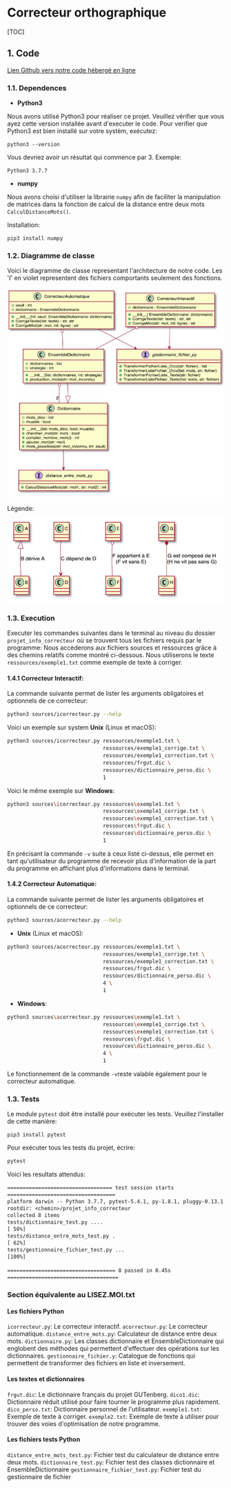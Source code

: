 # Correcteur orthographique

[TOC]

## 1. Code

[Lien Github vers notre code hébergé en ligne](https://github.com/sebgranie/projet_info_correcteur)

### 1.1. Dependences

* **Python3**

Nous avons utilisé Python3 pour réaliser ce projet. Veuillez vérifier que vous ayez cette version installée avant d'executer le code. Pour verifier que Python3 est bien installé sur votre systèm, exécutez:

```
python3 --version
```

Vous devriez avoir un résultat qui commence par 3. Exemple:

```
Python3 3.7.7
```

* **numpy**

Nous avons choisi d'utiliser la librairie `numpy` afin de faciliter la manipulation de matrices dans la fonction de calcul de la distance entre deux mots `CalculDistanceMots()`.

Installation:

```
pip3 install numpy
```


### 1.2. Diagramme de classe

Voici le diagramme de classe representant l'architecture de notre code. Les '_I_' en violet representent des fichiers comportants seulement des fonctions.

![diagramme-classe](capture_diagramme.png)

Légende:

![legende](legende.png)

### 1.3. Execution

Executer les commandes suivantes dans le terminal au niveau du dossier `projet_info_correcteur` où se trouvent tous les fichiers requis par le programme:
Nous accèderons aux fichiers sources et ressources grâce à des chemins relatifs comme montré ci-dessous.
Nous utiliserons le texte `ressources/exemple1.txt` comme exemple de texte à corriger.


#### 1.4.1 Correcteur Interactif:

La commande suivante permet de lister les arguments obligatoires et optionnels de ce correcteur:

```sh
python3 sources/icorrecteur.py --help
```

Voici un exemple sur system **Unix** (Linux et macOS):

```sh
python3 sources/icorrecteur.py ressources/exemple1.txt \
                               ressources/exemple1_corrige.txt \
                               ressources/exemple1_correction.txt \
                               ressources/frgut.dic \
                               ressources/dictionnaire_perso.dic \
                               1
```

Voici le même exemple sur **Windows**:

```sh
python3 sources\icorrecteur.py ressources\exemple1.txt \
                               ressources\exemple1_corrige.txt \
                               ressources\exemple1_correction.txt \
                               ressources\frgut.dic \
                               ressources\dictionnaire_perso.dic \
                               1
```
En précisant la commande `-v` suite à ceux listé ci-dessus, elle permet en tant qu'utilisateur du programme de recevoir plus d'information de la part du programme en affichant plus d'informations dans le terminal.

#### 1.4.2 Correcteur Automatique:

La commande suivante permet de lister les arguments obligatoires et optionnels de ce correcteur:

```sh
python3 sources/acorrecteur.py --help
```

* **Unix** (Linux et macOS):

```sh
python3 sources/acorrecteur.py ressources/exemple1.txt \
                               ressources/exemple1_corrige.txt \
                               ressources/exemple1_correction.txt \
                               ressources/frgut.dic \
                               ressources/dictionnaire_perso.dic \
                               4 \
                               1
```

* **Windows**:

```sh
python3 sources\acorrecteur.py ressources\exemple1.txt \
                               ressources\exemple1_corrige.txt \
                               ressources\exemple1_correction.txt \
                               ressources\frgut.dic \
                               ressources\dictionnaire_perso.dic \
                               4 \
                               1
```

Le fonctionnement de la commande `-v`reste valable également pour le correcteur automatique.

### 1.3. Tests

Le module `pytest` doit être installé pour exécuter les tests. Veuillez l'installer de cette manière:
```
pip3 install pytest
```

Pour exécuter tous les tests du projet, écrire:

```bash
pytest
```

Voici les resultats attendus:

```
================================== test session starts ===================================
platform darwin -- Python 3.7.7, pytest-5.4.1, py-1.8.1, pluggy-0.13.1
rootdir: <chemin>/projet_info_correcteur
collected 8 items
tests/dictionnaire_test.py ....                                                    [ 50%]
tests/distance_entre_mots_test.py .                                                [ 62%]
tests/gestionnaire_fichier_test.py ...                                             [100%]

=================================== 8 passed in 0.45s ====================================
```

### Section équivalente au LISEZ.MOI.txt

#### Les fichiers Python
`icorrecteur.py`: Le correcteur interactif.
`acorrecteur.py`: Le correcteur automatique.
`distance_entre_mots.py`: Calculateur de distance entre deux mots.
`dictionnaire.py`: Les classes dictionnaire et EnsembleDictionnaire qui englobent des méthodes qui permettent d'effectuer des opérations sur les dictionnaires.
`gestionnaire_fichier.y`: Catalogue de fonctions qui permettent de transformer des fichiers en liste et inversement.

#### Les textes et dictionnaires
`frgut.dic`: Le dictionnaire français du projet GUTenberg.
`dico1.dic`: Dictionnaire réduit utilisé pour faire tourner le programme plus rapidement.
`dico_perso.txt`: Dictionnaire personnel de l'utilisateur.
`exemple1.txt`: Exemple de texte à corriger.
`exemple2.txt`: Exemple de texte à utiliser pour trouver des voies d'optimisation de notre programme.

#### Les fichiers tests Python
`distance_entre_mots_test.py`: Fichier test du calculateur de distance entre deux mots.
`dictionnaire_test.py`: Fichier test des classes dictionnaire et EnsembleDictionnaire
`gestionnaire_fichier_test.py`: Fichier test du gestionnaire de fichier
